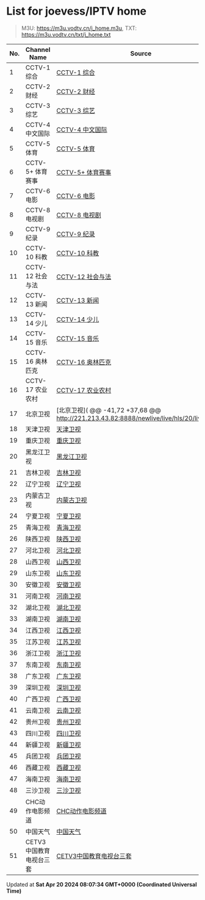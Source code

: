 # List for **joevess/IPTV home**

> M3U: <https://m3u.vodtv.cn/j_home.m3u>, TXT: <https://m3u.vodtv.cn/txt/j_home.txt>

| No.  | Channel Name | Source |
| --- | ------------ | --- |
| 1 | CCTV-1 综合 | [CCTV-1 综合](http://39.134.24.162/dbiptv.sn.chinamobile.com/PLTV/88888890/224/3221225804/index.m3u8) |
| 2 | CCTV-2 财经 | [CCTV-2 财经](http://39.134.24.162/dbiptv.sn.chinamobile.com/PLTV/88888890/224/3221226195/index.m3u8) |
| 3 | CCTV-3 综艺 | [CCTV-3 综艺](http://39.134.24.166/dbiptv.sn.chinamobile.com/PLTV/88888888/224/3221226397/1.m3u8) |
| 4 | CCTV-4 中文国际 | [CCTV-4 中文国际](http://39.134.24.162/dbiptv.sn.chinamobile.com/PLTV/88888888/224/3221226191/1.m3u8) |
| 5 | CCTV-5 体育 | [CCTV-5 体育](http://39.134.24.162/dbiptv.sn.chinamobile.com/PLTV/88888890/224/3221226395/index.m3u8) |
| 6 | CCTV-5+ 体育赛事 | [CCTV-5+ 体育赛事](http://39.134.24.161/dbiptv.sn.chinamobile.com/PLTV/88888890/224/3221225761/index.m3u8) |
| 7 | CCTV-6 电影 | [CCTV-6 电影](http://39.134.24.162/dbiptv.sn.chinamobile.com/PLTV/88888890/224/3221226393/index.m3u8) |
| 8 | CCTV-8 电视剧 | [CCTV-8 电视剧](http://39.134.24.162/dbiptv.sn.chinamobile.com/PLTV/88888888/224/3221226391/1.m3u8) |
| 9 | CCTV-9 纪录 | [CCTV-9 纪录](http://39.134.24.162/dbiptv.sn.chinamobile.com/PLTV/88888890/224/3221226197/index.m3u8) |
| 10 | CCTV-10 科教 | [CCTV-10 科教](http://39.134.24.162/dbiptv.sn.chinamobile.com/PLTV/88888888/224/3221226189/1.m3u8) |
| 11 | CCTV-12 社会与法 | [CCTV-12 社会与法](http://111.59.63.32:9901/tsfile/live/1019_1.m3u8) |
| 12 | CCTV-13 新闻 | [CCTV-13 新闻](https://live-play.cctvnews.cctv.com/cctv/merge_cctv13.m3u8) |
| 13 | CCTV-14 少儿 | [CCTV-14 少儿](http://39.134.24.166/dbiptv.sn.chinamobile.com/PLTV/88888890/224/3221226193/index.m3u8) |
| 14 | CCTV-15 音乐 | [CCTV-15 音乐](http://1.195.111.251:11190/tsfile/live/0015_1.m3u8) |
| 15 | CCTV-16 奥林匹克 | [CCTV-16 奥林匹克](http://39.134.24.162/dbiptv.sn.chinamobile.com/PLTV/88888890/224/3221226921/index.m3u8) |
| 16 | CCTV-17 农业农村 | [CCTV-17 农业农村](http://111.59.63.32:9901/tsfile/live/1023_1.m3u8) |
| 17 | 北京卫视 | [北京卫视](	@@ -41,72 +37,68 @@ http://221.213.43.82:8888/newlive/live/hls/20/live.m3u8) |
| 18 | 天津卫视 | [天津卫视](http://111.59.63.32:9901/tsfile/live/1047_1.m3u8) |
| 19 | 重庆卫视 | [重庆卫视](https://iptv.luas.edu.cn/liverespath/b14734af7f740eb61419248c57e25551a7d1093f/5d2b5d0510-0-0-105d2ca44ae2d9aab6095bbd2b23d67d/index.m3u8) |
| 20 | 黑龙江卫视 | [黑龙江卫视](http://39.134.24.161/dbiptv.sn.chinamobile.com/PLTV/88888890/224/3221225802/index.m3u8) |
| 21 | 吉林卫视 | [吉林卫视](http://111.59.63.32:9901/tsfile/live/1043_1.m3u8) |
| 22 | 辽宁卫视 | [辽宁卫视](https://iptv.luas.edu.cn/liverespath/2844a81a1ac7f57ada10433dacb258b595a3a774/8a3a2fd2cf-0-0-3d689a5c5d9fd77adfec7c402da05854/index.m3u8) |
| 23 | 内蒙古卫视 | [内蒙古卫视](http://111.59.63.32:9901/tsfile/live/1038_1.m3u8) |
| 24 | 宁夏卫视 | [宁夏卫视](http://111.59.63.32:9901/tsfile/live/1040_1.m3u8) |
| 25 | 青海卫视 | [青海卫视](http://221.2.36.34:8888/newlive/live/hls/39/live.m3u8) |
| 26 | 陕西卫视 | [陕西卫视](http://221.213.43.82:8888/newlive/live/hls/41/live.m3u8) |
| 27 | 河北卫视 | [河北卫视](http://221.213.43.82:8888/newlive/live/hls/45/live.m3u8) |
| 28 | 山西卫视 | [山西卫视](http://111.59.63.32:9901/tsfile/live/1046_1.m3u8) |
| 29 | 山东卫视 | [山东卫视](http://221.213.43.82:8888/newlive/live/hls/30/live.m3u8) |
| 30 | 安徽卫视 | [安徽卫视](http://111.59.63.32:9901/tsfile/live/1027_1.m3u8) |
| 31 | 河南卫视 | [河南卫视](http://221.213.43.82:8888/newlive/live/hls/33/live.m3u8) |
| 32 | 湖北卫视 | [湖北卫视](http://221.213.43.82:8888/newlive/live/hls/34/live.m3u8) |
| 33 | 湖南卫视 | [湖南卫视](http://111.59.63.32:9901/tsfile/live/1028_1.m3u8) |
| 34 | 江西卫视 | [江西卫视](http://221.2.36.34:8888/newlive/live/hls/48/live.m3u8) |
| 35 | 江苏卫视 | [江苏卫视](http://221.213.43.82:8888/newlive/live/hls/22/live.m3u8) |
| 36 | 浙江卫视 | [浙江卫视](http://ali-m-l.cztv.com/channels/lantian/channel01/1080p.m3u8) |
| 37 | 东南卫视 | [东南卫视](https://iptv.luas.edu.cn/liverespath/7a202b5f39c56db4ca3ca7a3dc21b073c9bc472a/17e62c2e01-0-0-70b94eb3e45746c6a9af7be4bcd47bf2/index.m3u8) |
| 38 | 广东卫视 | [广东卫视](https://iptv.luas.edu.cn/liverespath/57e80ee85ec1f4e523e1bca55f5a676abd292db8/da9447e5bb-0-0-f5f61780d2c38572372fb5aafad399f0/index.m3u8) |
| 39 | 深圳卫视 | [深圳卫视](http://39.134.24.166/dbiptv.sn.chinamobile.com/PLTV/88888890/224/3221226205/index.m3u8) |
| 40 | 广西卫视 | [广西卫视](http://111.59.63.32:9901/tsfile/live/1003_1.m3u8) |
| 41 | 云南卫视 | [云南卫视](http://tvlive.ynradio.com/live/yunnanweishi/playlist.m3u8) |
| 42 | 贵州卫视 | [贵州卫视](http://111.59.63.32:9901/tsfile/live/1036_1.m3u8) |
| 43 | 四川卫视 | [四川卫视](http://111.59.63.32:9901/tsfile/live/1029_1.m3u8) |
| 44 | 新疆卫视 | [新疆卫视](http://111.59.63.32:9901/tsfile/live/1039_1.m3u8) |
| 45 | 兵团卫视 | [兵团卫视](http://39.134.24.162/dbiptv.sn.chinamobile.com/PLTV/88888890/224/3221226214/index.m3u8) |
| 46 | 西藏卫视 | [西藏卫视](http://221.213.43.82:8888/newlive/live/hls/37/live.m3u8) |
| 47 | 海南卫视 | [海南卫视](http://39.134.24.161/dbiptv.sn.chinamobile.com/PLTV/88888890/224/3221225769/index.m3u8) |
| 48 | 三沙卫视 | [三沙卫视](https://pullsstv90080111.ssws.tv/live/SSTV20220729.m3u8) |
| 49 | CHC动作电影频道 | [CHC动作电影频道](https://iptv.luas.edu.cn/liverespath/e0096742f0c5be4c5225cf3c7ab1077177bec05f/73806b841d-0-0-49fbde5c705d9930c203f18caff64fe0/index.m3u8) |
| 50 | 中国天气 | [中国天气](http://hls.weathertv.cn/tslslive/qCFIfHB/hls/live_sd.m3u8) |
| 51 | CETV3中国教育电视台三套 | [CETV3中国教育电视台三套](https://iptv.luas.edu.cn/liverespath/3a13f3b554cd6c3764599392bb43650e4e015b87/063125215c-0-0-7677012e61c4b04f692f5f8e49d953c9/index.m3u8) |

Updated at **Sat Apr 20 2024 08:07:34 GMT+0000 (Coordinated Universal Time)**
